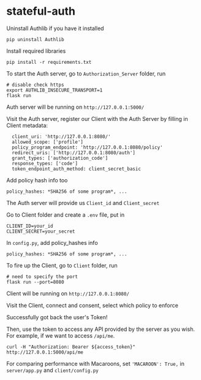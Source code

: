 # stateful-auth

Uninstall Authlib if you have it installed

```
pip uninstall Authlib
```

Install required libraries

```
pip install -r requirements.txt
```

To start the Auth server, go to ``Authorization_Server`` folder, run

```
# disable check https
export AUTHLIB_INSECURE_TRANSPORT=1
flask run
```

Auth server will be running on ``http://127.0.0.1:5000/``

Visit the Auth server, register our Client with the Auth Server by filling in Client metadata:

```
  client_uri: 'http://127.0.0.1:8080/'
  allowed_scope: ['profile']
  policy_program_endpoint: 'http://127.0.0.1:8080/policy'
  redirect_uris: ['http://127.0.0.1:8080/auth']
  grant_types: ['authorization_code']
  response_types: ['code']
  token_endpoint_auth_method: client_secret_basic
```

Add policy hash info too

```
policy_hashes: *SHA256 of some program*, ...
```

The Auth server will provide us ``Client_id`` and ``Client_secret``

Go to Client folder and create a ``.env`` file, put in

```
CLIENT_ID=your_id
CLIENT_SECRET=your_secret
```

In ``config.py``, add policy_hashes info

```
policy_hashes: *SHA256 of some program*, ...
```

To fire up the Client, go to ``Client`` folder, run

```
# need to specify the port
flask run --port=8080
```

Client will be running on ``http://127.0.0.1:8080/``

Visit the Client, connect and consent, select which policy to enforce

Successfully got back the user's Token!

Then, use the token to access any API provided by the server as you wish.
For example, if we want to access `/api/me`.
```
curl -H "Authorization: Bearer ${access_token}" http://127.0.0.1:5000/api/me
```

For comparing performance with Macaroons, set ``'MACAROON': True,``
in ``server/app.py`` and ``client/config.py``


